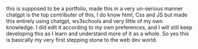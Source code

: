 this is supposed to be a portfolio, made this in a very un-serious manner
chatgpt is the top contributer of this, I do know html, Css and JS but made this entirely using chatgpt, ws3schools and very little of my own knowledge.
I did edit it according to my own preferences, and I will still keep developing this as I learn and understand more of it as a whole. So yes this is basically my very first stepping stone to the web dev world. 
